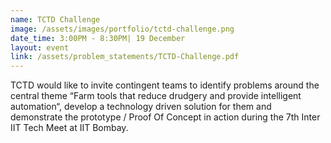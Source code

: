 ```yaml
---
name: TCTD Challenge
image: /assets/images/portfolio/tctd-challenge.png
date_time: 3:00PM - 8:30PM| 19 December
layout: event
link: /assets/problem_statements/TCTD-Challenge.pdf
---
```

TCTD would like to invite contingent teams to identify problems around the central theme “Farm tools that reduce drudgery and provide intelligent automation“, develop a technology driven solution for them and demonstrate the prototype / Proof Of Concept in action during the 7th Inter IIT Tech Meet at IIT Bombay.
